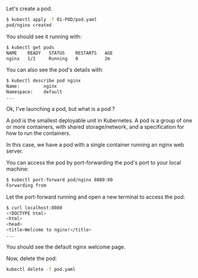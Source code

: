 Let's create a pod.

```bash
$ kubectl apply -f 01-POD/pod.yaml
pod/nginx created
```

You should see it running with:

```bash
$ kubectl get pods
NAME    READY   STATUS    RESTARTS   AGE
nginx   1/1     Running   0          2m
```

You can also see the pod's details with:

```bash
$ kubectl describe pod nginx
Name:         nginx
Namespace:    default
...
```

Ok, I've launching a pod, but what is a pod ?

A pod is the smallest deployable unit in Kubernetes. A pod is a group of one or more containers, with shared storage/network, and a specification for how to run the containers.

In this case, we have a pod with a single container running an nginx web server.

You can access the pod by port-forwarding the pod's port to your local machine:

```bash
$ kubectl port-forward pod/nginx 8080:80
Forwarding from
```

Let the port-forward running and open a new terminal to access the pod:

```bash
$ curl localhost:8080
<!DOCTYPE html>
<html>
<head>
<title>Welcome to nginx!</title>
...
```

You should see the default nginx welcome page.

Now, delete the pod:

```bash
kubectl delete -f pod.yaml
```